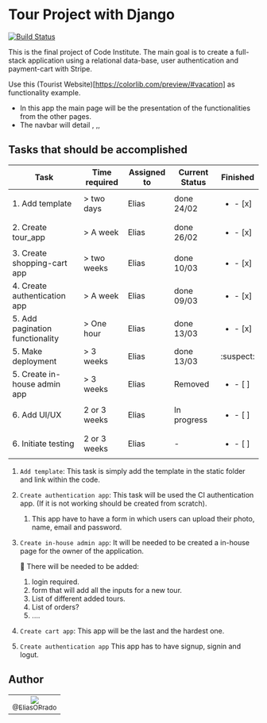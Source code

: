 # Tour Project with Django

[![Build Status](https://travis-ci.org/EliasOPrado/tour-project.svg?branch=master)](https://travis-ci.org/EliasOPrado/tour-project)

This is the final project of Code Institute. The main goal is to create a full-stack
application using a relational data-base, user authentication and payment-cart with Stripe.

Use this (Tourist Website)[https://colorlib.com/preview/#vacation] as functionality example.
- In this app the main page will be the presentation of the functionalities from the other pages.
- The navbar will detail <Home>, <Destination>,<Blog>, <About>

## Tasks that should be accomplished

| Task           | Time required | Assigned to   | Current Status | Finished |
|----------------|---------------|---------------|----------------|-----------|
| 1. Add template | > two days  | Elias | done 24/02 | <ul><li>- [x] </li></ul>
| 2. Create tour_app | > A week  | Elias | done 26/02 | <ul><li>- [x] </li></ul>
| 3. Create shopping-cart app  | > two weeks  | Elias | done 10/03 | <ul><li>- [x] </li></ul>
| 4. Create authentication app | > A week  | Elias | done 09/03 | <ul><li>- [x] </li></ul>
| 5. Add pagination functionality | > One hour| Elias | done 13/03 | <ul><li>- [x] </li></ul>
| 5. Make deployment | > 3 weeks | Elias | done 13/03 | :suspect:
| 5. Create in-house admin app  | > 3 weeks | Elias | Removed  | <ul><li>- [ ] </li></ul>
| 6. Add UI/UX | 2 or 3 weeks  | Elias | In progress | <ul><li>- [ ] </li></ul>
| 6. Initiate testing | 2 or 3 weeks  | Elias | - | <ul><li>- [ ] </li></ul>


1. ```Add template```: This task is simply add the template in the static folder and link within the code.
2. ```Create authentication app```: This task will be used the CI authentication app. (If it is not working should be created from scratch).
    1. This app have to have a form in which users can upload their photo, name, email and password.
3. ```Create in-house admin app```: It will be needed to be created a in-house page for the owner of the application.

    :paperclip: There will be needed to be added:
    1. login required.
    2. form that will add all the inputs for a new tour.
    3. List of different added tours.
    4. List of orders?
    5. ....
4. ```Create cart app```: This app will be the last and the hardest one.
5. ```Create authentication app``` This app has to have signup, signin and logut.

## Author

<table>
    <tr>
        <td style="text-align:center">
            <a href="https://github.com/EliasOPrado" target="blank" rel="noopener"><img src="https://avatars1.githubusercontent.com/u/39608843?s=460&u=564dc93f62af428cb3e7eb3dbe2476b11f7950c5&v=4"><br><sub>@EliasOPrado</sub></a>
        </td>
    </tr>
</table>
